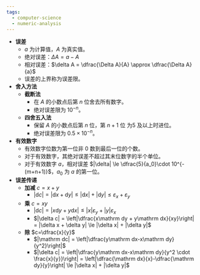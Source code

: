 ```yaml
---
tags:
  - computer-science
  - numeric-analysis
---
```


- **误差**
	- $a$ 为计算值，$A$ 为真实值。
	- 绝对误差：$\Delta A=a - A$
	- 相对误差：$\delta A = \dfrac{\Delta A}{A} \approx \dfrac{\Delta A}{a}$
	- 误差的上界称为误差限。
- **舍入方法**
	- **截断法**
		- 在 $A$ 的小数点后第 $n$ 位舍去所有数字。
		- 绝对误差限为 $10^{-n}$。
	- **四舍五入法**
		- 保留 $A$ 的小数点后第 $n$ 位，第 $n+1$ 位 为$5$ 及以上时进位。
		- 绝对误差限为 $0.5\times 10^{-n}$。
- **有效数字**
	- 有效数字位数为第一位非 $0$ 数到最后一位的个数。
	- 对于有效数字，其绝对误差不超过其末位数字的半个单位。
	- 对于有效数字 $a$，相对误差 $|\delta| \le \dfrac{5}{a_0}\cdot 10^{-(m+n+1)}$，$a_0$ 为 $a$ 的第一位。
- **误差传递**
	- **加减** $c = x + y$
		- $|\mathrm dc| = |\mathrm dx + \mathrm dy| \le |\mathrm dx| + |\mathrm dy| \le \varepsilon_x +\varepsilon_y$
	- **乘** $c = xy$
		- $|\mathrm  dc| = |x\mathrm dy + y\mathrm dx| \le |x|\varepsilon_y + |y|\varepsilon_x$
		- $|\delta c| = \left|\dfrac{x\mathrm dy + y\mathrm dx}{xy}\right| = |\delta x + \delta y| \le |\delta x| + |\delta y|$
	- **除** $c=\dfrac{x}{y}$
		- $|\mathrm dc| = \left|\dfrac{y\mathrm dx-x\mathrm dy}{y^2}\right|$
		- $|\delta c| = \left|\dfrac{y\mathrm dx-x\mathrm dy}{y^2 \cdot \frac{x}{y}}\right| = \left|\dfrac{\mathrm dx}{x}-\dfrac{\mathrm dy}{y}\right| \le |\delta x| + |\delta y|$